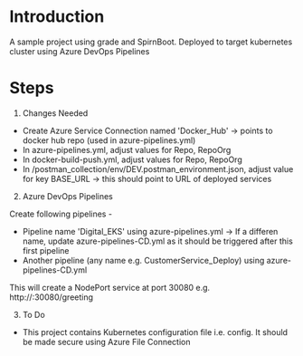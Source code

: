 # Introduction 

A sample project using grade and SpirnBoot. Deployed to target kubernetes cluster using Azure DevOps Pipelines

# Steps

1.	Changes Needed

- Create Azure Service Connection named 'Docker_Hub' -> points to docker hub repo (used in azure-pipelines.yml)
- In azure-pipelines.yml, adjust values for Repo, RepoOrg
- In docker-build-push.yml, adjust values for Repo, RepoOrg
- In /postman_collection/env/DEV.postman_environment.json, adjust value for key BASE_URL -> this should point to URL of deployed services   

2.	Azure DevOps Pipelines

Create following pipelines - 
- Pipeline name 'Digital_EKS' using azure-pipelines.yml -> If a differen name, update azure-pipelines-CD.yml as it should be triggered after this first pipeline
- Another pipeline (any name e.g. CustomerService_Deploy) using azure-pipelines-CD.yml 

This will create a NodePort service at port 30080 e.g. http://<host>:30080/greeting 


3.	To Do

- This project contains Kubernetes configuration file i.e. config. It should be made secure using Azure File Connection 


